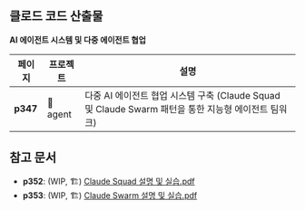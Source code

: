 ## 클로드 코드 산출물

**AI 에이전트 시스템 및 다중 에이전트 협업**

| 페이지 | 프로젝트 | 설명 |
|--------|----------|------|
| **p347** | 📁 agent | 다중 AI 에이전트 협업 시스템 구축 (Claude Squad 및 Claude Swarm 패턴을 통한 지능형 에이전트 팀워크) |

## 참고 문서
- **p352**: (WIP, 🏗️) [Claude Squad 설명 및 실습.pdf](./here.pdf)
- **p353**: (WIP, 🏗️) [Claude Swarm 설명 및 실습.pdf](./here.pdf)
